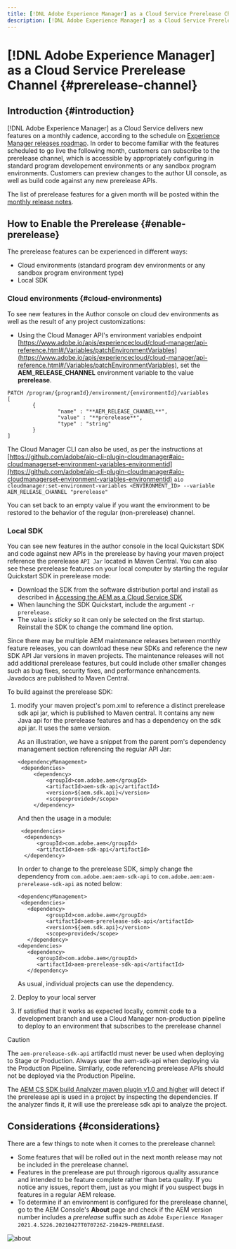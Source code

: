 ```yaml
---
title: [!DNL Adobe Experience Manager] as a Cloud Service Prerelease Channel
description: [!DNL Adobe Experience Manager] as a Cloud Service Prerelease Channel
---
```


# [!DNL Adobe Experience Manager] as a Cloud Service Prerelease Channel {#prerelease-channel}


## Introduction {#introduction}

[!DNL Adobe Experience Manager] as a Cloud Service delivers new features on a monthly cadence, according to the schedule on [Experience Manager releases roadmap](https://experienceleague.adobe.com/docs/experience-manager-release-information/aem-release-updates/update-releases-roadmap.html?lang=en#aem-as-cloud-service). In order to become familiar with the features scheduled to go live the following month, customers can subscribe to the prerelease channel, which is accessible by appropriately configuring in standard program developement environments or any sandbox program environments. Customers can preview changes to the author UI console, as well as build code against any new prerelease APIs.

The list of prerelease features for a given month will be posted within the [monthly release notes](/help/release-notes/release-notes/release-notes-current.md).

## How to Enable the Prerelease {#enable-prerelease}

The prerelease features can be experienced in different ways:

* Cloud environments (standard program dev environments or any sandbox program environment type)
* Local SDK

### Cloud environments {#cloud-environments)

To see new features in the Author console on cloud dev environments as well as the result of any project customizations:

* Using the Cloud Manager API's environment variables endpoint [https://www.adobe.io/apis/experiencecloud/cloud-manager/api-reference.html#/Variables/patchEnvironmentVariables](https://www.adobe.io/apis/experiencecloud/cloud-manager/api-reference.html#/Variables/patchEnvironmentVariables), set the **AEM_RELEASE_CHANNEL** environment variable to the value **prerelease**. 

```
PATCH /program/{programId}/environment/{environmentId}/variables
[
        {
                "name" : "**AEM_RELEASE_CHANNEL**",
                "value" : "**prerelease**",
                "type" : "string"
        }
]
```

The Cloud Manager CLI can also be used, as per the instructions at [https://github.com/adobe/aio-cli-plugin-cloudmanager#aio-cloudmanagerset-environment-variables-environmentid](https://github.com/adobe/aio-cli-plugin-cloudmanager#aio-cloudmanagerset-environment-variables-environmentid)
 ```aio cloudmanager:set-environment-variables <ENVIRONMENT_ID> --variable AEM_RELEASE_CHANNEL "prerelease"```

You can set back to an empty value if you want the environment to be restored to the behavior of the regular (non-prerelease) channel.

### Local SDK

You can see new features in the author console in the local Quickstart SDK and code against new APIs in the prerelease by having your maven project reference the prerelease `API Jar` located in Maven Central. You can also see these prerelease features on your local computer by starting the regular Quickstart SDK in prerelease mode:

* Download the SDK from the software distribution portal and install as described in [Accessing the AEM as a Cloud Service SDK](/help/implementing/developing/aem-as-a-cloud-service-sdk.md#accessing-the-aem-as-a-cloud-service-sdk.)
* When launching the SDK Quickstart, include the argument `-r prerelease`.
* The value is *sticky* so it can only be selected on the first startup. Reinstall the SDK to change the command line option.

Since there may be multiple AEM maintenance releases between monthly feature releases, you can download these new SDKs and reference the new SDK API Jar versions in maven projects. The maintenance releases will not add additional prerelease features, but could include other smaller changes such as bug fixes, security fixes, and performance enhancements.
Javadocs are published to Maven Central.

To build against the prerelease SDK:

1. modify your maven project's pom.xml to reference a distinct prerelease sdk api jar, which is published to Maven central. It contains any new Java api for the prerelease features and has a dependency on the sdk api jar. It uses the same version.

   As an illustration, we have a snippet from the parent pom's dependency management section referencing the regular API Jar:

   ```
   <dependencyManagement>
    <dependencies>
        <dependency>
            <groupId>com.adobe.aem</groupId>
            <artifactId>aem-sdk-api</artifactId>
            <version>${aem.sdk.api}</version>
            <scope>provided</scope>
        </dependency>
   ```
        
   And then the usage in a module:

   ```
    <dependencies>
     <dependency>
         <groupId>com.adobe.aem</groupId>
         <artifactId>aem-sdk-api</artifactId>
     </dependency>
   ```

   In order to change to the prerelease SDK, simply change the dependency from `com.adobe.aem:aem-sdk-api` to `com.adobe.aem:aem-prerelease-sdk-api` as noted below:

   ```
   <dependencyManagement>
    <dependencies>
      <dependency>
            <groupId>com.adobe.aem</groupId>
            <artifactId>aem-prerelease-sdk-api</artifactId>
            <version>${aem.sdk.api}</version>
            <scope>provided</scope>
      </dependency>
   <dependencies>
      <dependency>
         <groupId>com.adobe.aem</groupId>
         <artifactId>aem-prerelease-sdk-api</artifactId>
      </dependency>
   ```

   As usual, individual projects can use the dependency.

1. Deploy to your local server
1. If satisfied that it works as expected locally, commit code to a development branch and use a Cloud Manager non-production pipeline to deploy to an environment that subscribes to the prerelease channel

>[!CAUTION]
> 
> The `aem-prerelease-sdk-api` artifactId must never be used when deploying to Stage or Production. Always user the aem-sdk-api when deploying via the Production Pipeline. Similarly, code referencing prerelease APIs should not be deployed via the Production Pipeline.  

The [AEM CS SDK build Analyzer maven plugin v1.0 and higher](https://experienceleague.adobe.com/docs/experience-manager-core-components/using/developing/archetype/build-analyzer-maven-plugin.html?lang=en#developing) will detect if the prerelease api is used in a project by inspecting the dependencies. If the analyzer finds it, it will use the prerelease sdk api to analyze the project.

## Considerations {#considerations}

There are a few things to note when it comes to the prerelease channel:

* Some features that will be rolled out in the next month release may not be included in the prerelease channel.
* Features in the prerelease are put through rigorous quality assurance and intended to be feature complete rather than beta quality. If you notice any issues, report them, just as you might if you suspect bugs in features in a regular AEM release.  
* To determine if an environment is configured for the prerelease channel, go to the AEM Console's **About** page and check if the AEM version number includes a *prerelease* suffix such as ```Adobe Experience Manager 2021.4.5226.20210427T070726Z-210429-PRERELEASE```.

![about](/help/release-notes/assets/about.png)
